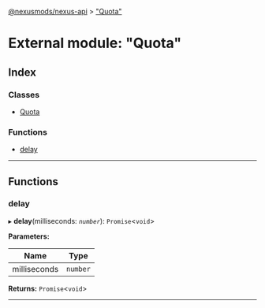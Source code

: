 [@nexusmods/nexus-api](../README.md) > ["Quota"](../modules/_quota_.md)

# External module: "Quota"

## Index

### Classes

* [Quota](../classes/_quota_.quota.md)

### Functions

* [delay](_quota_.md#delay)

---

## Functions

<a id="delay"></a>

###  delay

▸ **delay**(milliseconds: *`number`*): `Promise`<`void`>

**Parameters:**

| Name | Type |
| ------ | ------ |
| milliseconds | `number` |

**Returns:** `Promise`<`void`>

___

